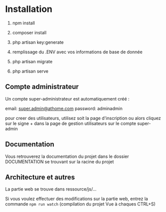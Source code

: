 # Installation

1. npm install

2. composer install

3. php artisan key:generate

4. remplissage du .ENV avec vos informations de base de donnée

5. php artisan migrate

6. php artisan serve

## Compte administrateur

Un compte super-administrateur est automatiquement créé :

email: super.admin@athome.com
password: adminadmin

pour creer des utilisateurs, utilisez soit la page d'inscription ou alors cliquez sur le signe + dans la page de gestion utilisateurs sur le compte super-admin

## Documentation

Vous retrouverez la documentation du projet dans le dossier DOCUMENTATION se trouvant sur la racine du projet

## Architecture et autres

La partie web se trouve dans ressource/js/...

Si vous voulez effectuer des modifications sur la partie web, entrez la commande `npm run watch` (compilation du projet Vue à chaques CTRL+S)
